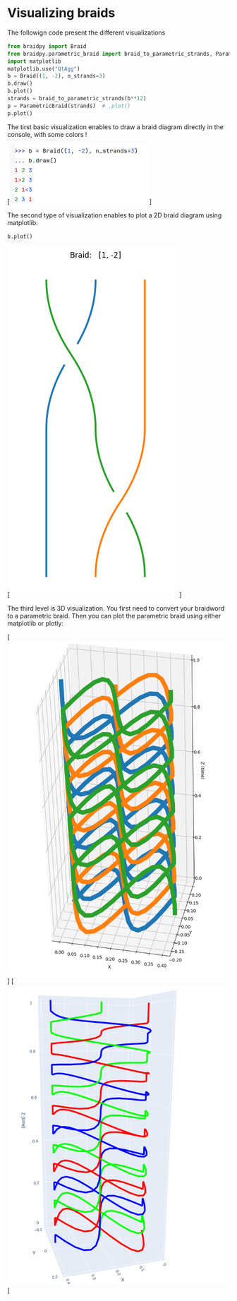 # Visualizing braids

The followign code present the different visualizations
```python
from braidpy import Braid
from braidpy.parametric_braid import braid_to_parametric_strands, ParametricBraid
import matplotlib
matplotlib.use("QtAgg")
b = Braid((1, -2), n_strands=3)
b.draw()
b.plot()
strands = braid_to_parametric_strands(b**12)
p = ParametricBraid(strands)  # .plot()
p.plot()
```

The tirst basic visualization enables to draw a braid diagram directly in the console, with some colors !

[![colored ASCII braid example](draw_colored_ASCII_braid.png)]

The second type of visualization enables to plot a 2D braid diagram using matplotlib:

```python
b.plot()
```

[![2D braid diagram](2D_braid_diagram.png)]

The third level is 3D visualization. You first need to convert your braidword to a parametric braid.
Then you can plot the parametric braid using either matplotlib or plotly:

[![3D braid example](3D_braid_example.png)]
[![3D braid example plotly](3D_braid_example_plotly.png)]
